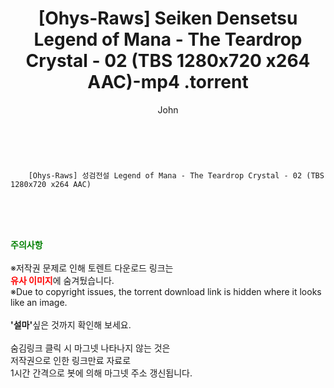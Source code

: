 ﻿---
layout: post
title:  "                   [Ohys-Raws] Seiken Densetsu Legend of Mana - The Teardrop Crystal - 02 (TBS 1280x720 x264 AAC)-mp4                .torrent"
author: John
categories: [ 애니/만화 ]
tags: [  ]
image:  
description: "                   [Ohys-Raws] Seiken Densetsu Legend of Mana - The Teardrop Crystal - 02 (TBS 1280x720 x264 AAC)-mp4                 torrent 정보 공유"
toc: true
toc_sticky: true
---

<br>

        [Ohys-Raws] 성검전설 Legend of Mana - The Teardrop Crystal - 02 (TBS 1280x720 x264 AAC)    
    
<br><br><br>
<p data-ke-size="size16"><b><span style="color: green;">주의사항</span></b><br /><br />※저작권 문제로 인해 토렌트 다운로드 링크는<br /><b><span style="color: red;">유사 이미지</span></b>에 숨겨뒀습니다.<br />※Due to copyright issues, the torrent download link is hidden where it looks like an image.<br /><br /><b>'설마'</b>싶은 것까지 확인해 보세요.<br /><br />숨김링크 클릭 시 마그넷 나타나지 않는 것은<br />저작권으로 인한 링크만료 자료로<br />1시간 간격으로 봇에 의해 마그넷 주소 갱신됩니다.</p>
